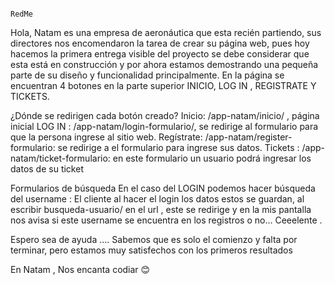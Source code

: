                                                                                     RedMe

Hola, 
Natam es una empresa de aeronáutica que esta recién partiendo, sus directores nos encomendaron la tarea de crear su página web, pues hoy hacemos la primera entrega visible del proyecto se debe considerar que esta está en construcción y por ahora estamos demostrando una pequeña parte de su diseño y funcionalidad principalmente. En la página se encuentran 4 botones en la parte superior INICIO, LOG IN , REGISTRATE Y TICKETS.





¿Dónde se redirigen cada botón creado?
Inicio: /app-natam/inicio/ , página inicial
LOG IN : /app-natam/login-formulario/, se redirige al formulario para que la persona ingrese al sitio web.
Regístrate: /app-natam/register-formulario: se redirige a el formulario para ingrese sus datos.
Tickets : /app-natam/ticket-formulario: en este formulario  un usuario podrá ingresar los datos de su ticket 





Formularios de búsqueda
En el caso del LOGIN podemos hacer búsqueda del username :
El cliente al hacer el login los datos estos se guardan, al escribir busqueda-usuario/ en el url , este se redirige  y en la mis pantalla nos avisa si este username  se encuentra en  los registros o no… Ceeelente .

Espero sea de ayuda …. Sabemos que es solo el comienzo y falta por terminar, pero estamos muy satisfechos con los primeros resultados 

En Natam , Nos encanta codiar  😊

